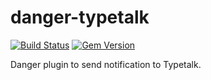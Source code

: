 danger-typetalk
===

[![Build Status](https://travis-ci.org/is2ei/danger-typetalk.svg?branch=master)][travis]
[![Gem Version](https://img.shields.io/gem/v/danger-typetalk.svg)][rubygems]

[travis]: https://travis-ci.org/is2ei/danger-typetalk
[rubygems]: https://rubygems.org/gems/danger-typetalk

Danger plugin to send notification to Typetalk. 

